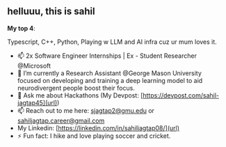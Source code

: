 ## helluuu, this is sahil

**My top 4**:

Typescript, C++, Python, Playing w LLM and AI infra cuz ur mum loves it.


- 📫 2x Software Engineer Internships | Ex - Student Researcher @Microsoft
- 🔭 I’m currently a Research Assistant @George Mason University focused on developing and training a deep learning model to aid neurodivergent people boost their focus.
- 💬 Ask me about Hackathons (My Devpost: [https://devpost.com/sahil-jagtap45](url))
- 📫 Reach out to me here: [sjagtap2@gmu.edu](url) or [sahiljagtap.career@gmail.com](url)
- My Linkedin: [https://linkedin.com/in/sahiljagtap08/](url)
- ⚡ Fun fact: I hike and love playing soccer and cricket.


